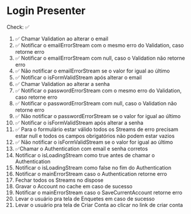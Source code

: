 # Login Presenter

Check: ✅ 

01. ✅ Chamar Validation ao alterar o email
02. ✅ Notificar o emailErrorStream com o mesmo erro do Validation, caso retorne erro
03. ✅ Notificar o emailErrorStream com null, caso o Validation não retorne erro
04. ✅ Não notificar o emailErrorStream se o valor for igual ao último
05. ✅ Notificar o isFormValidStream após alterar o email
06. ✅ Chamar Validation ao alterar a senha
07. ✅ Notificar o passwordErrorStream com o mesmo erro do Validation, caso retorne erro
08. ✅ Notificar o passwordErrorStream com null, caso o Validation não retorne erro
09. ✅ Não notificar o passwordErrorStream se o valor for igual ao último
10. ✅ Notificar o isFormValidStream após alterar a senha
11. ✅ Para o formulário estar válido todos os Streams de erro precisam estar null e todos os campos obrigatórios não podem estar vazios
12. ✅ Não notificar o isFormValidStream se o valor for igual ao último
13. ✅Chamar o Authentication com email e senha corretos
14. Notificar o isLoadingStream como true antes de chamar o Authentication
15. Notificar o isLoadingStream como false no fim do Authentication
16. Notificar o mainErrorStream caso o Authentication retorne erro
17. Fechar todos os Streams no dispose
18. Gravar o Account no cache em caso de sucesso
19. Notificar o mainErrorStream caso o SaveCurrentAccount retorne erro
20. Levar o usuário pra tela de Enquetes em caso de sucesso
21. Levar o usuário pra tela de Criar Conta ao clicar no link de criar conta